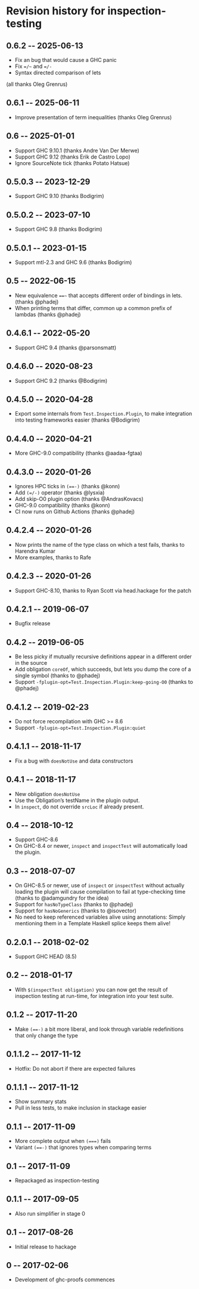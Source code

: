 # Revision history for inspection-testing

## 0.6.2 -- 2025-06-13

* Fix an bug that would cause a GHC panic
* Fix `=/~` and `=/-` 
* Syntax directed comparison of lets

(all thanks Oleg Grenrus)

## 0.6.1 -- 2025-06-11

* Improve presentation of term inequalities (thanks Oleg Grenrus)

## 0.6 -- 2025-01-01

* Support GHC 9.10.1 (thanks Andre Van Der Merwe)
* Support GHC 9.12 (thanks Erik de Castro Lopo)
* Ignore SourceNote tick (thanks Potato Hatsue)

## 0.5.0.3 -- 2023-12-29

* Support GHC 9.10 (thanks Bodigrim)

## 0.5.0.2 -- 2023-07-10

* Support GHC 9.8 (thanks Bodigrim)

## 0.5.0.1 -- 2023-01-15

* Support mtl-2.3 and GHC 9.6 (thanks Bodigrim)

## 0.5 -- 2022-06-15

* New equivalence `==~` that accepts different order of bindings in lets. (thanks @phadej)
* When printing terms that differ, common up a common prefix of lambdas (thanks @phadej)

## 0.4.6.1 -- 2022-05-20

* Support GHC 9.4 (thanks @parsonsmatt)

## 0.4.6.0 -- 2020-08-23

* Support GHC 9.2 (thanks @Bodigrim)

## 0.4.5.0 -- 2020-04-28

* Export some internals from `Test.Inspection.Plugin`, to make integration into
  testing frameworks easier (thanks @Bodigrim)

## 0.4.4.0 -- 2020-04-21

* More GHC-9.0 compatibility (thanks @aadaa-fgtaa)

## 0.4.3.0 -- 2020-01-26

* Ignores HPC ticks in `(==-)` (thanks @konn)
* Add `(=/-)` operator (thanks @lysxia)
* Add skip-O0 plugin option (thanks @AndrasKovacs)
* GHC-9.0 compatibility (thanks @konn)
* CI now runs on Github Actions (thanks @phadej)

## 0.4.2.4 -- 2020-01-26

* Now prints the name of the type class on which a test fails, thanks to
  Harendra Kumar
* More examples, thanks to Rafe

## 0.4.2.3 -- 2020-01-26

* Support GHC-8.10, thanks to Ryan Scott via head.hackage for the patch

## 0.4.2.1 -- 2019-06-07

* Bugfix release

## 0.4.2 -- 2019-06-05

* Be less picky if mutually recursive definitions appear in a different order
  in the source
* Add obligation `coreOf`, which succeeds, but lets you dump the core of a
  single symbol (thanks to @phadej)
* Support `-fplugin-opt=Test.Inspection.Plugin:keep-going-O0` (thanks to @phadej)

## 0.4.1.2 -- 2019-02-23

* Do not force recompilation with GHC >= 8.6
* Support `-fplugin-opt=Test.Inspection.Plugin:quiet`

## 0.4.1.1 -- 2018-11-17

* Fix a bug with `doesNotUse` and data constructors

## 0.4.1 -- 2018-11-17

* New obligation `doesNotUse`
* Use the Obligation’s testName in the plugin output.
* In `inspect`, do not override `srcLoc` if already present.

## 0.4 -- 2018-10-12

* Support GHC-8.6
* On GHC-8.4 or newer, `inspect` and `inspectTest` will automatically load the
  plugin.

## 0.3 -- 2018-07-07

* On GHC-8.5 or newer, use of `inspect` or `inspectTest` without actually
  loading the plugin will cause compilation to fail at type-checking time
  (thanks to @adamgundry for the idea)
* Support for `hasNoTypeClass` (thanks to @phadej)
* Support for `hasNoGenerics` (thanks to @isovector)
* No need to keep referenced variables alive using annotations:
  Simply mentioning them in a Template Haskell splice keeps them alive!

## 0.2.0.1 -- 2018-02-02

* Support GHC HEAD (8.5)

## 0.2 -- 2018-01-17

* With `$(inspectTest obligation)` you can now get the result of inspection
  testing at run-time, for integration into your test suite.

## 0.1.2 -- 2017-11-20

* Make `(==-)` a bit more liberal, and look through variable redefinitions that
  only change the type

## 0.1.1.2 -- 2017-11-12

* Hotfix: Do not abort if there are expected failures

## 0.1.1.1 -- 2017-11-12

* Show summary stats
* Pull in less tests, to make inclusion in stackage easier

## 0.1.1 -- 2017-11-09

* More complete output when `(===)` fails
* Variant `(==-)` that ignores types when comparing terms

## 0.1 -- 2017-11-09

* Repackaged as inspection-testing

## 0.1.1  -- 2017-09-05

* Also run simplifier in stage 0

## 0.1  -- 2017-08-26

* Initial release to hackage

## 0  -- 2017-02-06

* Development of ghc-proofs commences

